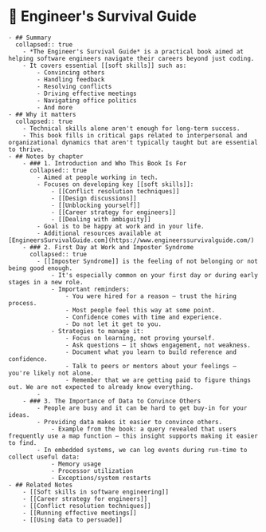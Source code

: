 # 📘 Engineer's Survival Guide
	- ## Summary
	  collapsed:: true
		- *The Engineer's Survival Guide* is a practical book aimed at helping software engineers navigate their careers beyond just coding.
		- It covers essential [[soft skills]] such as:
			- Convincing others
			- Handling feedback
			- Resolving conflicts
			- Driving effective meetings
			- Navigating office politics
			- And more
	- ## Why it matters
	  collapsed:: true
		- Technical skills alone aren't enough for long-term success.
		- This book fills in critical gaps related to interpersonal and organizational dynamics that aren't typically taught but are essential to thrive.
	- ## Notes by chapter
		- ### 1. Introduction and Who This Book Is For
		  collapsed:: true
			- Aimed at people working in tech.
			- Focuses on developing key [[soft skills]]:
				- [[Conflict resolution techniques]]
				- [[Design discussions]]
				- [[Unblocking yourself]]
				- [[Career strategy for engineers]]
				- [[Dealing with ambiguity]]
			- Goal is to be happy at work and in your life.
			- Additional resources available at [EngineersSurvivalGuide.com](https://www.engineerssurvivalguide.com/)
		- ### 2. First Day at Work and Imposter Syndrome
		  collapsed:: true
			- [[Imposter Syndrome]] is the feeling of not belonging or not being good enough.
				- It's especially common on your first day or during early stages in a new role.
				- Important reminders:
					- You were hired for a reason — trust the hiring process.
					- Most people feel this way at some point.
					- Confidence comes with time and experience.
					- Do not let it get to you.
				- Strategies to manage it:
					- Focus on learning, not proving yourself.
					- Ask questions — it shows engagement, not weakness.
					- Document what you learn to build reference and confidence.
					- Talk to peers or mentors about your feelings — you're likely not alone.
					- Remember that we are getting paid to figure things out. We are not expected to already know everything.
			-
		- ### 3. The Importance of Data to Convince Others
			- People are busy and it can be hard to get buy-in for your ideas.
			- Providing data makes it easier to convince others.
				- Example from the book: a query revealed that users frequently use a map function — this insight supports making it easier to find.
			- In embedded systems, we can log events during run-time to collect useful data:
				- Memory usage
				- Processor utilization
				- Exceptions/system restarts
	- ## Related Notes
		- [[Soft skills in software engineering]]
		- [[Career strategy for engineers]]
		- [[Conflict resolution techniques]]
		- [[Running effective meetings]]
		- [[Using data to persuade]]
